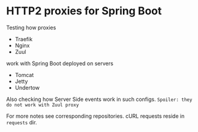 # HTTP2 proxies for Spring Boot

Testing how proxies

- Traefik
- Nginx
- Zuul

work with Spring Boot deployed on servers

- Tomcat
- Jetty
- Undertow

Also checking how Server Side events work in such configs. `Spoiler: they do not work with Zuul proxy`

For more notes see corresponding repositories. cURL requests reside in `requests` dir.

